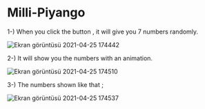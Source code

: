 # Milli-Piyango
1-) When you click the button , it will give you 7 numbers randomly.

![Ekran görüntüsü 2021-04-25 174442](https://user-images.githubusercontent.com/37075640/115998292-45198800-a5ef-11eb-843f-dcb156963854.png)

2-) It will show you the numbers with an animation.

![Ekran görüntüsü 2021-04-25 174510](https://user-images.githubusercontent.com/37075640/115998403-ba855880-a5ef-11eb-8cfc-a322537a26d4.png)

3-) The numbers shown like that ;

![Ekran görüntüsü 2021-04-25 174537](https://user-images.githubusercontent.com/37075640/115998478-1ea81c80-a5f0-11eb-9d7a-a195c674ca9b.png)
